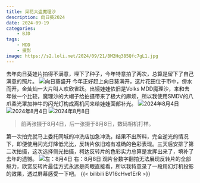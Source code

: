 ```yaml
---
title: 采花大盗魔理沙
description: 向日葵2024
date: 2024-09-19
categories:
    - BJD
tags:
    - MDD
    - 摄影
image: https://s2.loli.net/2024/09/21/BM2Hq385Qfc7gL1.jpg
---
```

去年向日葵娃片拍得不满意，埋下了种子，今年特意拍了两次，总算是留下了自己满意的照片。
![向日葵盛开](https://s2.loli.net/2024/09/21/SAg8oYnmhERGHv5.jpg)
今年正好赶上向日葵满开，这片花田位于市中，傍水而开，金灿灿一大片叫人欢欣雀跃。出镜娃娃依旧是Volks MDD魔理沙，来和去年做一个比较，魔理沙的大帽子给拍摄带来了极大的麻烦，所以我使用SMDV的八爪柔光罩加神牛的闪光灯构成离机闪来给娃娃面部补光。
![2024年8月4日](https://s2.loli.net/2024/09/21/BM2Hq385Qfc7gL1.jpg)
![2024年8月4日](https://s2.loli.net/2024/09/21/FQCObEHVKYzByin.jpg)
![2024年8月8日](https://s2.loli.net/2024/09/21/9vB12Wre78wVHMh.jpg)
> 前两张摄于8月4日，后一张摄于8月8日，数码相机打样。

第一次拍完就马上委托同城的冲洗店加急冲洗，结果不出所料，完全逆光的情况下，即便使用闪光灯降低光比，反转片依旧难有准确的色彩表现。三天后安排了第二次拍摄，这次选择侧光拍摄，柯达反转片的色彩实力总算是发挥出来了，填补了去年的遗憾。
![左：8月4日 右：8月8日](https://s2.loli.net/2024/09/21/cWjLKCvNAoPnrwJ.jpg)
观片台数字翻拍无法展现反转片的全部魅力，欣赏反转片最佳方式永远是肉眼直接看，所以我特意录了一段用幻灯机投影的效果，透过屏幕感受一下吧。
{{< bilibili BV16cHve1ErR  >}}